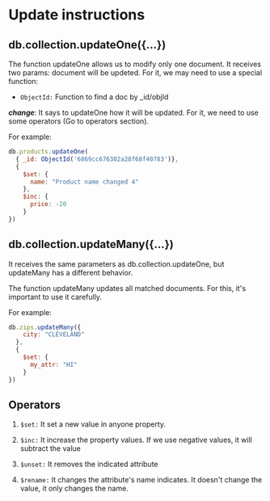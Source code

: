 # Update instructions

## db.collection.updateOne({...})

The function updateOne allows us to modify only one document. It receives two params:
document will be updeted. For it, we may need to use a special function:

- ```ObjectId:``` Function to find a doc by _id/objId

***change***: It says to updateOne how it will be updated. For it, we need to use some operators (Go to operators section).


For example:

```js
db.products.updateOne(
  { _id: ObjectId('6869cc676302a28f68f40783')},
  { 
    $set: {
      name: "Product name changed 4"
    },
    $inc: {
      price: -20
    }
})
```
## db.collection.updateMany({...})

It receives the same parameters as db.collection.updateOne, but updateMany has a different behavior.

The function updateMany updates all matched documents.
For this, it's important to use it carefully. 

For example:
```js
db.zips.updateMany({
    city: "CLEVELAND"
  },
  {
    $set: {
      my_attr: "HI"
    }
})
```

## Operators

1. ```$set:``` It set a new value in anyone property.

2. ```$inc:``` It increase the property values. If we use negative values, it will subtract the value

3. ```$unset:``` It removes the indicated attribute

4. ```$rename:``` It changes the attribute's name indicates. It doesn't change the value, it only changes the name.